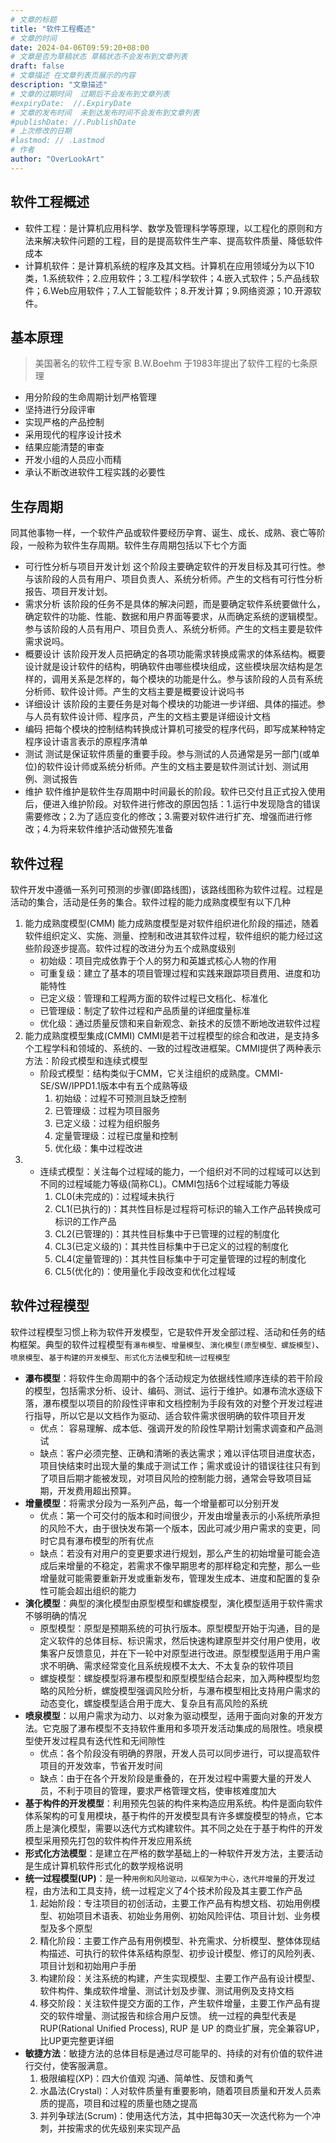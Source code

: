 ```yaml
---
# 文章的标题
title: "软件工程概述"
# 文章的时间
date: 2024-04-06T09:59:20+08:00
# 文章是否为草稿状态 草稿状态不会发布到文章列表
draft: false
# 文章描述 在文章列表页展示的内容
description: "文章描述"
# 文章的过期时间  过期后不会发布到文章列表
#expiryDate:  //.ExpiryDate
# 文章的发布时间  未到达发布时间不会发布到文章列表
#publishDate: //.PublishDate
# 上次修改的日期
#lastmod: // .Lastmod
# 作者
author: "OverLookArt"
---
```


## 软件工程概述

* 软件工程：是计算机应用科学、数学及管理科学等原理，以工程化的原则和方法来解决软件问题的工程，目的是提高软件生产率、提高软件质量、降低软件成本
* 计算机软件：是计算机系统的程序及其文档。计算机在应用领域分为以下10类，1.系统软件；2.应用软件；3.工程/科学软件；4.嵌入式软件；5.产品线软件；6.Web应用软件；7.人工智能软件；8.开发计算；9.网络资源；10.开源软件。

## 基本原理

> 美国著名的软件工程专家 B.W.Boehm 于1983年提出了软件工程的七条原理

* 用分阶段的生命周期计划严格管理
* 坚持进行分段评审
* 实现严格的产品控制
* 采用现代的程序设计技术
* 结果应能清楚的审查
* 开发小组的人员应小而精
* 承认不断改进软件工程实践的必要性

## 生存周期

同其他事物一样，一个软件产品或软件要经历孕育、诞生、成长、成熟、衰亡等阶段，一般称为软件生存周期。软件生存周期包括以下七个方面

* 可行性分析与项目开发计划
  这个阶段主要确定软件的开发目标及其可行性。参与该阶段的人员有用户、项目负责人、系统分析师。产生的文档有可行性分析报告、项目开发计划。
* 需求分析
  该阶段的任务不是具体的解决问题，而是要确定软件系统要做什么，确定软件的功能、性能、数据和用户界面等要求，从而确定系统的逻辑模型。参与该阶段的人员有用户、项目负责人、系统分析师。产生的文档主要是软件需求说吗。
* 概要设计
  该阶段开发人员把确定的各项功能需求转换成需求的体系结构。概要设计就是设计软件的结构，明确软件由哪些模块组成，这些模块层次结构是怎样的，调用关系是怎样的，每个模块的功能是什么。参与该阶段的人员有系统分析师、软件设计师。产生的文档主要是概要设计说吗书
* 详细设计
  该阶段的主要任务是对每个模块的功能进一步详细、具体的描述。参与人员有软件设计师、程序员，产生的文档主要是详细设计文档
* 编码
  把每个模块的控制结构转换成计算机可接受的程序代码，即写成某种特定程序设计语言表示的原程序清单
* 测试
  测试是保证软件质量的重要手段。参与测试的人员通常是另一部门(或单位)的软件设计师或系统分析师。产生的文档主要是软件测试计划、测试用例、测试报告
* 维护
  软件维护是软件生存周期中时间最长的阶段。软件已交付且正式投入使用后，便进入维护阶段。对软件进行修改的原因包括：1.运行中发现隐含的错误需要修改；2.为了适应变化的修改；3.需要对软件进行扩充、增强而进行修改；4.为将来软件维护活动做预先准备

## 软件过程

软件开发中遵循一系列可预测的步骤(即路线图)，该路线图称为软件过程。过程是活动的集合，活动是任务的集合。软件过程的能力成熟度模型有以下几种

1. 能力成熟度模型(CMM)
   能力成熟度模型是对软件组织进化阶段的描述，随着软件组织定义、实施、测量、控制和改进其软件过程，软件组织的能力经过这些阶段逐步提高。软件过程的改进分为五个成熟度级别
   * 初始级：项目完成依靠于个人的努力和英雄式核心人物的作用
   * 可重复级：建立了基本的项目管理过程和实践来跟踪项目费用、进度和功能特性
   * 已定义级：管理和工程两方面的软件过程已文档化、标准化
   * 已管理级：制定了软件过程和产品质量的详细度量标准
   * 优化级：通过质量反馈和来自新观念、新技术的反馈不断地改进软件过程
2. 能力成熟度模型集成(CMMI)
   CMMI是若干过程模型的综合和改进，是支持多个工程学科和领域的、系统的、一致的过程改进框架。CMMI提供了两种表示方法：阶段式模型和连续式模型
   * 阶段式模型：结构类似于CMM，它关注组织的成熟度。CMMI-SE/SW/IPPD1.1版本中有五个成熟等级
     1. 初始级：过程不可预测且缺乏控制
     2. 已管理级：过程为项目服务
     3. 已定义级：过程为组织服务
     4. 定量管理级：过程已度量和控制
     5. 优化级：集中过程改进
3. * 连续式模型：关注每个过程域的能力，一个组织对不同的过程域可以达到不同的过程域能力等级(简称CL)。CMMI包括6个过程域能力等级
     1. CL0(未完成的)：过程域未执行
     2. CL1(已执行的)：其共性目标是过程将可标识的输入工作产品转换成可标识的工作产品
     3. CL2(已管理的)：其共性目标集中于已管理的过程的制度化
     4. CL3(已定义级的)：其共性目标集中于已定义的过程的制度化
     5. CL4(定量管理的)：其共性目标集中于可定量管理的过程的制度化
     6. CL5(优化的)：使用量化手段改变和优化过程域

## 软件过程模型

软件过程模型习惯上称为软件开发模型，它是软件开发全部过程、活动和任务的结构框架。典型的软件过程模型有`瀑布模型`、`增量模型`、`演化模型(原型模型、螺旋模型)`、`喷泉模型`、`基于构建的开发模型`、`形式化方法模型`和`统一过程模型`


* **瀑布模型**：将软件生命周期中的各个活动规定为依据线性顺序连续的若干阶段的模型，包括需求分析、设计、编码、测试、运行于维护。如瀑布流水逐级下落，瀑布模型以项目的阶段性评审和文档控制为手段有效的对整个开发过程进行指导，所以它是以文档作为驱动、适合软件需求很明确的软件项目开发
  * 优点： 容易理解、成本低、强调开发的阶段性早期计划需求调查和产品测试
  * 缺点：客户必须完整、正确和清晰的表达需求；难以评估项目进度状态，项目快结束时出现大量的集成于测试工作；需求或设计的错误往往只有到了项目后期才能被发现，对项目风险的控制能力弱，通常会导致项目延期，开发费用超出预算。
* **增量模型**：将需求分段为一系列产品，每一个增量都可以分别开发
  * 优点：第一个可交付的版本和时间很少，开发由增量表示的小系统所承担的风险不大，由于很快发布第一个版本，因此可减少用户需求的变更，同时它具有瀑布模型的所有优点
  * 缺点：若没有对用户的变更要求进行规划，那么产生的初始增量可能会造成后来增量的不稳定，若需求不像早期思考的那样稳定和完整，那么一些增量就可能需要重新开发或重新发布，管理发生成本、进度和配置的复杂性可能会超出组织的能力
* **演化模型**：典型的演化模型由原型模型和螺旋模型，演化模型适用于软件需求不够明确的情况
  * 原型模型：原型是预期系统的可执行版本。原型模型开始于沟通，目的是定义软件的总体目标、标识需求，然后快速构建原型并交付用户使用，收集客户反馈意见，并在下一轮中对原型进行改进。原型模型适用于用户需求不明确、需求经常变化且系统规模不太大、不太复杂的软件项目
  * 螺旋模型：螺旋模型将瀑布模型和原型模型结合起来，加入两种模型均忽略的风险分析，螺旋模型强调风险分析，与瀑布模型相比支持用户需求的动态变化，螺旋模型适合用于庞大、复杂且有高风险的系统
* **喷泉模型**：以用户需求为动力、以对象为驱动模型，适用于面向对象的开发方法。它克服了瀑布模型不支持软件重用和多项开发活动集成的局限性。喷泉模型使开发过程具有迭代性和无间隙性
  * 优点：各个阶段没有明确的界限，开发人员可以同步进行，可以提高软件项目的开发效率，节省开发时间
  * 缺点：由于在各个开发阶段是重叠的，在开发过程中需要大量的开发人员，不利于项目的管理，要求严格管理文档，使审核难度加大
* **基于构件的开发模型**：利用预先包装的构件来构造应用系统。构件是面向软件体系架构的可复用模块，基于构件的开发模型具有许多螺旋模型的特点，它本质上是演化模型，需要以迭代方式构建软件。其不同之处在于基于构件的开发模型采用预先打包的软件构件开发应用系统
* **形式化方法模型**：是建立在严格的数学基础上的一种软件开发方法，主要活动是生成计算机软件形式化的数学规格说明
* **统一过程模型(UP)**：是一种`用例和风险驱动，以框架为中心，迭代并增量`的开发过程，由方法和工具支持，统一过程定义了4个技术阶段及其主要工作产品
  1. 起始阶段：专注项目的初创活动，主要工作产品有构想文档、初始用例模型、初始项目术语表、初始业务用例、初始风险评估、项目计划、业务模型及多个原型
  2. 精化阶段：主要工作产品有用例模型、补充需求、分析模型、整体体现结构描述、可执行的软件体系结构原型、初步设计模型、修订的风险列表、项目计划和初始用户手册
  3. 构建阶段：关注系统的构建，产生实现模型、主要工作产品有设计模型、软件构件、集成软件增量、测试计划及步骤、测试用例及支持文档
  4. 移交阶段：关注软件提交方面的工作，产生软件增量，主要工作产品有提交的软件增量、测试报告和综合用户反馈。
   统一过程的典型代表是RUP(Rational Unified Process), RUP 是 UP 的商业扩展，完全兼容UP，比UP更完整更详细
* **敏捷方法**：敏捷方法的总体目标是通过尽可能早的、持续的对有价值的软件进行交付，使客服满意。
  1. 极限编程(XP)：四大价值观 沟通、简单性、反馈和勇气
  2. 水晶法(Crystal)：人对软件质量有重要影响，随着项目质量和开发人员素质的提高，项目和过程的质量也随之提高
  3. 并列争球法(Scrum)：使用迭代方法，其中把每30天一次迭代称为一个冲刺，并按需求的优先级别来实现产品